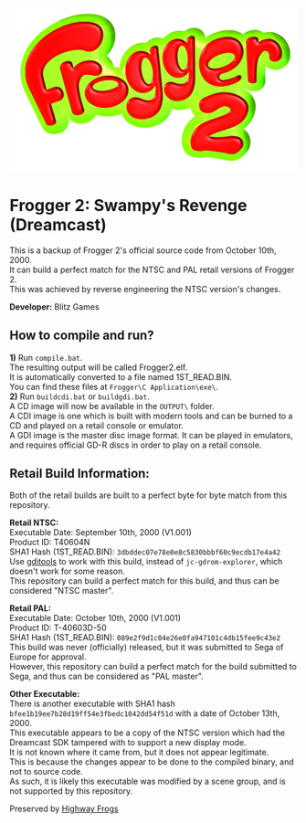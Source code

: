 ![Frogger 2 Logo](/_repo/Frogger2Logo.png)
# Frogger 2: Swampy's Revenge (Dreamcast)  
This is a backup of Frogger 2's official source code from October 10th, 2000.  
It can build a perfect match for the NTSC and PAL retail versions of Frogger 2.  
This was achieved by reverse engineering the NTSC version's changes.  

**Developer:** Blitz Games  

## How to compile and run?  
**1)** Run `compile.bat`.  
The resulting output will be called Frogger2.elf.  
It is automatically converted to a file named 1ST_READ.BIN.  
You can find these files at `Frogger\C Application\exe\`.  
**2)** Run `buildcdi.bat` or `buildgdi.bat`.  
A CD image will now be available in the `OUTPUT\` folder.  
A CDI image is one which is built with modern tools and can be burned to a CD and played on a retail console or emulator.  
A GDI image is the master disc image format. It can be played in emulators, and requires official GD-R discs in order to play on a retail console.  

## Retail Build Information:  
Both of the retail builds are built to a perfect byte for byte match from this repository.  

**Retail NTSC:**  
Executable Date: September 10th, 2000 (V1.001)  
Product ID: T40604N  
SHA1 Hash (1ST_READ.BIN): `3dbddec07e78e0e8c5830bbbf60c9ecdb17e4a42`  
Use [gditools](https://sourceforge.net/projects/dcisotools/) to work with this build, instead of `jc-gdrom-explorer`, which doesn't work for some reason.  
This repository can build a perfect match for this build, and thus can be considered "NTSC master".  

**Retail PAL:**  
Executable Date: October 10th, 2000 (V1.001)  
Product ID: T-40603D-50  
SHA1 Hash (1ST_READ.BIN): `089e2f9d1c04e26e0fa947101c4db15fee9c43e2`  
This build was never (officially) released, but it was submitted to Sega of Europe for approval.  
However, this repository can build a perfect match for the build submitted to Sega, and thus can be considered as "PAL master".  


**Other Executable:**  
There is another executable with SHA1 hash `bfee1b19ee7b28d19ff54e3fbedc1042dd54f51d` with a date of October 13th, 2000.  
This executable appears to be a copy of the NTSC version which had the Dreamcast SDK tampered with to support a new display mode.  
It is not known where it came from, but it does not appear legitimate.  
This is because the changes appear to be done to the compiled binary, and not to source code.  
As such, it is likely this executable was modified by a scene group, and is not supported by this repository.  


Preserved by [Highway Frogs](https://highwayfrogs.net/)